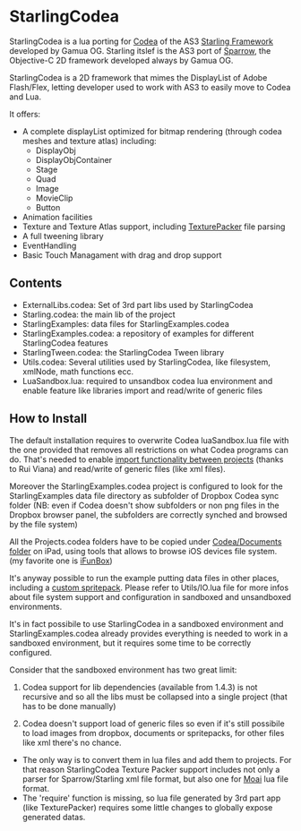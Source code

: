 StarlingCodea
=============

StarlingCodea is a lua porting for [Codea](http://twolivesleft.com/Codea/) of the AS3 
[Starling Framework](http://gamua.com/starling/) developed by Gamua OG. Starling itslef is the AS3 port of 
[Sparrow](http://gamua.com/sparrow/), the Objective-C 2D framework developed always by Gamua OG. 

StarlingCodea is a 2D framework that mimes the DisplayList of Adobe Flash/Flex, letting developer used to work
with AS3 to easily move to Codea and Lua.

It offers:

- A complete displayList optimized for bitmap rendering (through codea meshes and texture atlas) including:
  - DisplayObj
  - DisplayObjContainer
  - Stage
  - Quad
  - Image
  - MovieClip
  - Button
- Animation facilities
- Texture and Texture Atlas support, including [TexturePacker](http://www.codeandweb.com/) file parsing
- A full tweening library
- EventHandling
- Basic Touch Managament with drag and drop support

Contents
--------

- ExternalLibs.codea: Set of 3rd part libs used by StarlingCodea
- Starling.codea: the main lib of the project
- StarlingExamples: data files for StarlingExamples.codea
- StarlingExamples.codea: a repository of examples for different StarlingCodea features
- StarlingTween.codea: the StarlingCodea Tween library
- Utils.codea: Several utilities used by StarlingCodea, like filesystem, xmlNode, math functions ecc.
- LuaSandbox.lua: required to unsandbox codea lua environment and enable feature like libraries import and read/write of generic files

How to Install
--------------

The default installation requires to overwrite Codea luaSandbox.lua file with the one provided that removes all 
restrictions on what Codea programs can do. That's needed to enable 
[import functionality between projects](http://twolivesleft.com/Codea/Talk/discussion/1087) (thanks to Rui Viana) 
and read/write of generic files (like xml files). 

Moreover the StarlingExamples.codea project is configured to look for the StarlingExamples data file directory 
as subfolder of Dropbox Codea sync folder (NB: even if Codea doesn't show subfolders or non png files in the Dropbox browser 
panel, the subfolders are correctly synched and browsed by the file system)

All the Projects.codea folders have to be copied under [Codea/Documents folder](https://bitbucket.org/TwoLivesLeft/codea/wiki/com.twolivesleft.Codify) 
on iPad, using tools that allows to browse iOS devices file system. (my favorite one is [iFunBox](http://www.i-funbox.com/))

It's anyway possible to run the example putting data files in other places, including a 
[custom spritepack](https://bitbucket.org/TwoLivesLeft/codea/wiki/com.twolivesleft.Codify). Please refer to 
Utils/IO.lua file for more infos about file system support and configuration in sandboxed and unsandboxed environments.

It's in fact possibile to use StarlingCodea in a sandboxed environment and StarlingExamples.codea already provides 
everything is needed to work in a sandboxed environment, but it requires some time to be correctly configured.

Consider that the sandboxed environment has two great limit:

1. Codea support for lib dependencies (available from 1.4.3) is not recursive and so all the libs must be collapsed 
into a single project (that has to be done manually)

2. Codea doesn't support load of generic files so even if it's still possibile to load images from dropbox, 
documents or spritepacks, for other files like xml there's no chance. 
  - The only way is to convert them in lua files and add them to projects. For that reason StarlingCodea Texture Packer support includes not only a parser for Sparrow/Starling xml file format, but also one for [Moai](http://getmoai.com/) lua file format. 
  - The 'require' function is missing, so lua file generated by 3rd part app (like TexturePacker) requires some little changes to globally expose generated datas. 

